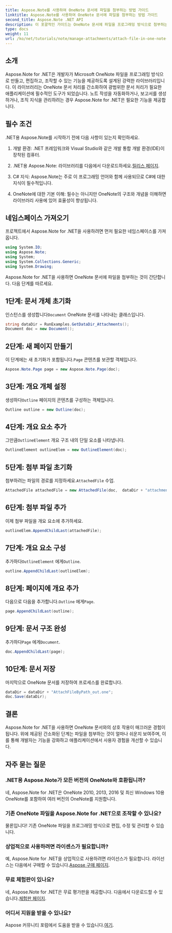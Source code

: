 ```yaml
---
title: Aspose.Note를 사용하여 OneNote 문서에 파일을 첨부하는 방법 가이드
linktitle: Aspose.Note를 사용하여 OneNote 문서에 파일을 첨부하는 방법 가이드
second_title: Aspose.Note .NET API
description: 이 포괄적인 가이드는 OneNote 문서에 파일을 프로그래밍 방식으로 첨부하는 과정을 안내하여 노트 작성 및 문서 관리 작업을 한 단계 업그레이드할 수 있도록 도와줍니다. 명확하고 단계별 지침과 유용한 FAQ가 포함되어 있습니다.
type: docs
weight: 11
url: /ko/net/tutorials/note/manage-attachments/attach-file-in-one-note-documents/
---
```

## 소개

Aspose.Note for .NET은 개발자가 Microsoft OneNote 파일을 프로그래밍 방식으로 만들고, 편집하고, 조작할 수 있는 기능을 제공하도록 설계된 강력한 라이브러리입니다. 이 라이브러리는 OneNote 문서 처리를 간소화하여 광범위한 문서 처리가 필요한 애플리케이션에 필수적인 도구가 되었습니다. 노트 작성을 자동화하거나, 보고서를 생성하거나, 조직 지식을 관리하려는 경우 Aspose.Note for .NET은 필요한 기능을 제공합니다.

## 필수 조건

.NET용 Aspose.Note를 시작하기 전에 다음 사항이 있는지 확인하세요.

1. 개발 환경: .NET 프레임워크와 Visual Studio와 같은 개발 통합 개발 환경(IDE)이 장착된 컴퓨터.
  
2.  .NET용 Aspose.Note: 라이브러리를 다음에서 다운로드하세요.[릴리스 페이지](https://releases.aspose.com/note/net/).

3. C# 지식: Aspose.Note는 주로 이 프로그래밍 언어와 함께 사용되므로 C#에 대한 지식이 필수적입니다.

4. OneNote에 대한 기본 이해: 필수는 아니지만 OneNote의 구조와 개념을 이해하면 라이브러리 사용에 있어 효율성이 향상됩니다.

## 네임스페이스 가져오기

프로젝트에서 Aspose.Note for .NET을 사용하려면 먼저 필요한 네임스페이스를 가져옵니다.

```csharp
using System.IO;
using Aspose.Note;
using System;
using System.Collections.Generic;
using System.Drawing;
```

Aspose.Note for .NET을 사용하면 OneNote 문서에 파일을 첨부하는 것이 간단합니다. 다음 단계를 따르세요.

## 1단계: 문서 개체 초기화

 인스턴스를 생성합니다`Document` OneNote 문서를 나타내는 클래스입니다.

```csharp
string dataDir = RunExamples.GetDataDir_Attachments();
Document doc = new Document();
```

## 2단계: 새 페이지 만들기

 이 단계에는 새 초기화가 포함됩니다.`Page` 콘텐츠를 보관할 객체입니다.

```csharp
Aspose.Note.Page page = new Aspose.Note.Page(doc);
```

## 3단계: 개요 개체 설정

 생성하다`Outline` 페이지의 콘텐츠를 구성하는 객체입니다.

```csharp
Outline outline = new Outline(doc);
```

## 4단계: 개요 요소 추가

 그만큼`OutlineElement` 개요 구조 내의 단일 요소를 나타냅니다.

```csharp
OutlineElement outlineElem = new OutlineElement(doc);
```

## 5단계: 첨부 파일 초기화

 첨부하려는 파일의 경로를 지정하세요.`AttachedFile` 수업.

```csharp
AttachedFile attachedFile = new AttachedFile(doc,  dataDir + "attachment.txt");
```

## 6단계: 첨부 파일 추가

이제 첨부 파일을 개요 요소에 추가하세요.

```csharp
outlineElem.AppendChildLast(attachedFile);
```

## 7단계: 개요 요소 구성

 추가하다`OutlineElement` 에게`Outline`.

```csharp
outline.AppendChildLast(outlineElem);
```

## 8단계: 페이지에 개요 추가

 다음으로 다음을 추가합니다.`Outline` 에게`Page`.

```csharp
page.AppendChildLast(outline);
```

## 9단계: 문서 구조 완성

 추가하다`Page` 에게`Document`.

```csharp
doc.AppendChildLast(page);
```

## 10단계: 문서 저장

마지막으로 OneNote 문서를 저장하여 프로세스를 완료합니다.

```csharp
dataDir = dataDir + "AttachFileByPath_out.one";
doc.Save(dataDir);
```

## 결론

Aspose.Note for .NET을 사용하면 OneNote 문서와의 상호 작용이 매끄러운 경험이 됩니다. 위에 제공된 간소화된 단계는 파일을 첨부하는 것이 얼마나 쉬운지 보여주며, 이를 통해 개발자는 기능을 강화하고 애플리케이션에서 사용자 경험을 개선할 수 있습니다.

## 자주 묻는 질문

### .NET용 Aspose.Note가 모든 버전의 OneNote와 호환됩니까?

네, Aspose.Note for .NET은 OneNote 2010, 2013, 2016 및 최신 Windows 10용 OneNote를 포함하여 여러 버전의 OneNote를 지원합니다.

### 기존 OneNote 파일을 Aspose.Note for .NET으로 조작할 수 있나요?

물론입니다! 기존 OneNote 파일을 프로그래밍 방식으로 편집, 수정 및 관리할 수 있습니다.

### 상업적으로 사용하려면 라이센스가 필요합니까?

 예, Aspose.Note for .NET을 상업적으로 사용하려면 라이선스가 필요합니다. 라이선스는 다음에서 구매할 수 있습니다.[Aspose 구매 페이지](https://purchase.conholdate.com/buy).

### 무료 체험판이 있나요?

 네, Aspose.Note for .NET은 무료 평가판을 제공합니다. 다음에서 다운로드할 수 있습니다.[체험판 페이지](https://releases.aspose.com/).

### 어디서 지원을 받을 수 있나요?

 Aspose 커뮤니티 포럼에서 도움을 받을 수 있습니다.[여기](https://forum.aspose.com/c/note/28).